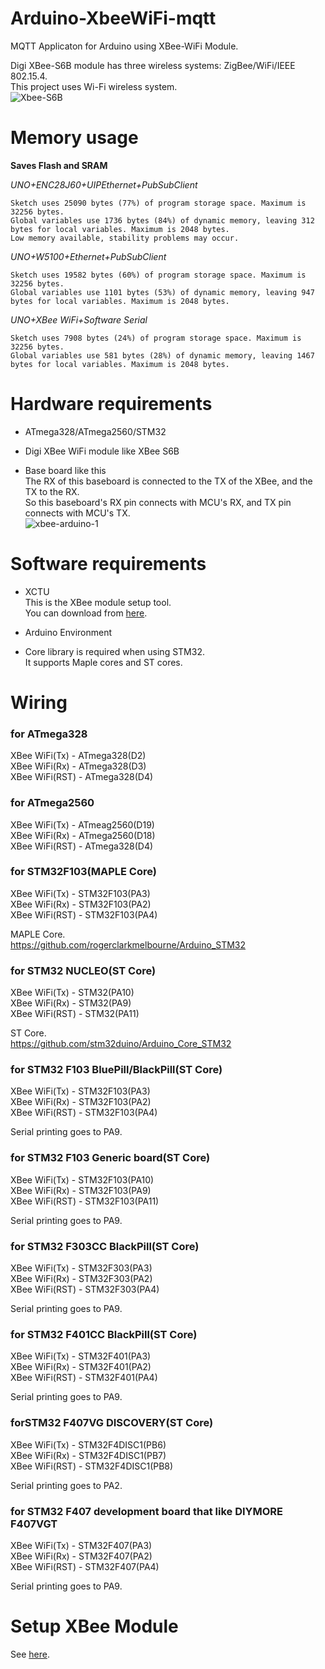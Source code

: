 # Arduino-XbeeWiFi-mqtt
MQTT Applicaton for Arduino using XBee-WiFi Module. 

Digi XBee-S6B module has three wireless systems: ZigBee/WiFi/IEEE 802.15.4.   
This project uses Wi-Fi wireless system.   
![Xbee-S6B](https://user-images.githubusercontent.com/6020549/232265595-27084292-e3ca-4212-abb4-4a92513dadea.JPG)

# Memory usage
__Saves Flash and SRAM__   

_UNO+ENC28J60+UIPEthernet+PubSubClient_

```
Sketch uses 25090 bytes (77%) of program storage space. Maximum is 32256 bytes.
Global variables use 1736 bytes (84%) of dynamic memory, leaving 312 bytes for local variables. Maximum is 2048 bytes.
Low memory available, stability problems may occur.
```

_UNO+W5100+Ethernet+PubSubClient_

```
Sketch uses 19582 bytes (60%) of program storage space. Maximum is 32256 bytes.
Global variables use 1101 bytes (53%) of dynamic memory, leaving 947 bytes for local variables. Maximum is 2048 bytes.
```

_UNO+XBee WiFi+Software Serial_

```
Sketch uses 7908 bytes (24%) of program storage space. Maximum is 32256 bytes.
Global variables use 581 bytes (28%) of dynamic memory, leaving 1467 bytes for local variables. Maximum is 2048 bytes.
```

# Hardware requirements   
- ATmega328/ATmega2560/STM32   

- Digi XBee WiFi module like XBee S6B   

- Base board like this   
 The RX of this baseboard is connected to the TX of the XBee, and the TX to the RX.   
 So this baseboard's RX pin connects with MCU's RX, and TX pin connects with MCU's TX.   
![xbee-arduino-1](https://user-images.githubusercontent.com/6020549/228780907-5c8457e1-30cb-4bec-af40-a8a2353fc585.JPG)

# Software requirements   
- XCTU    
 This is the XBee module setup tool.   
 You can download from [here](https://hub.digi.com/support/products/xctu/?path=/support/asset/).   

- Arduino Environment   

- Core library is required when using STM32.   
 It supports Maple cores and ST cores.   


# Wiring   

### for ATmega328   

XBee WiFi(Tx)  - ATmega328(D2)   
XBee WiFi(Rx)  - ATmega328(D3)   
XBee WiFi(RST) - ATmega328(D4)   


### for ATmega2560   

XBee WiFi(Tx)  - ATmeag2560(D19)   
XBee WiFi(Rx)  - ATmega2560(D18)   
XBee WiFi(RST) - ATmega328(D4)   


### for STM32F103(MAPLE Core)   

XBee WiFi(Tx)  - STM32F103(PA3)   
XBee WiFi(Rx)  - STM32F103(PA2)   
XBee WiFi(RST) - STM32F103(PA4)   

MAPLE Core.    
https://github.com/rogerclarkmelbourne/Arduino_STM32   


### for STM32 NUCLEO(ST Core)   

XBee WiFi(Tx)  - STM32(PA10)   
XBee WiFi(Rx)  - STM32(PA9)   
XBee WiFi(RST) - STM32(PA11)   


ST Core.    
https://github.com/stm32duino/Arduino_Core_STM32   


### for STM32 F103 BluePill/BlackPill(ST Core)   

XBee WiFi(Tx)  - STM32F103(PA3)   
XBee WiFi(Rx)  - STM32F103(PA2)   
XBee WiFi(RST) - STM32F103(PA4)   

Serial printing goes to PA9.   


### for STM32 F103 Generic board(ST Core)   

XBee WiFi(Tx)  - STM32F103(PA10)   
XBee WiFi(Rx)  - STM32F103(PA9)   
XBee WiFi(RST) - STM32F103(PA11)   

Serial printing goes to PA9.   


### for STM32 F303CC BlackPill(ST Core)   

XBee WiFi(Tx)  - STM32F303(PA3)   
XBee WiFi(Rx)  - STM32F303(PA2)   
XBee WiFi(RST) - STM32F303(PA4)   

Serial printing goes to PA9.   


### for STM32 F401CC BlackPill(ST Core)    

XBee WiFi(Tx)  - STM32F401(PA3)   
XBee WiFi(Rx)  - STM32F401(PA2)   
XBee WiFi(RST) - STM32F401(PA4)   

Serial printing goes to PA9.   

### forSTM32 F407VG DISCOVERY(ST Core)   

XBee WiFi(Tx)  - STM32F4DISC1(PB6)   
XBee WiFi(Rx)  - STM32F4DISC1(PB7)   
XBee WiFi(RST) - STM32F4DISC1(PB8)   

Serial printing goes to PA2.   

### for STM32 F407 development board that like DIYMORE F407VGT   

XBee WiFi(Tx)  - STM32F407(PA3)   
XBee WiFi(Rx)  - STM32F407(PA2)   
XBee WiFi(RST) - STM32F407(PA4)   

Serial printing goes to PA9.   

# Setup XBee Module   
See [here](https://github.com/nopnop2002/Arduino-XbeeWiFi-mqtt/tree/main/Setup).   
